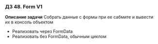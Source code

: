 ### ДЗ 48. Form V1
**Описание задачи**
Собрать данные с формы при ее сабмите и вывести их в консоль объектом

* Реализовать через FormData
* Реализовать без FormData, обычным циклом